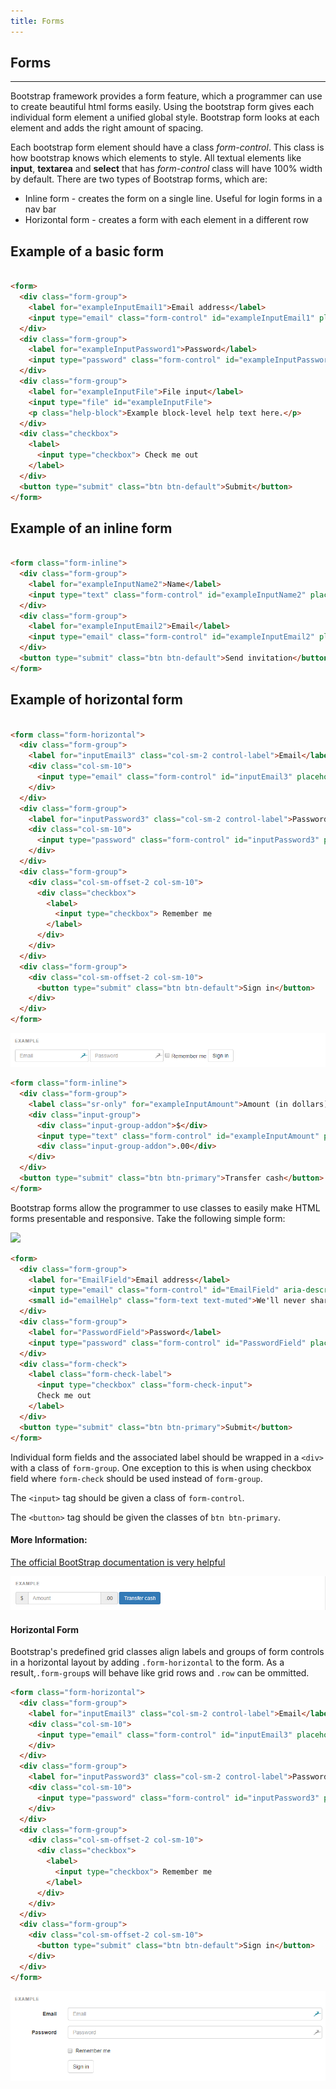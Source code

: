 ```yaml
---
title: Forms
---
```

## Forms
---

Bootstrap framework provides a form feature, which a programmer can use to create beautiful html forms easily. Using the bootstrap form gives each individual form element a unified global style. Bootstrap form looks at each element and adds the right amount of spacing. 

Each bootstrap form element should have a class *form-control*. This class is how bootstrap knows which elements to style. All textual elements like **input**, **textarea** and **select** that has *form-control* class will have 100% width by default. There are two types of Bootstrap forms, which are:

* Inline form - creates the form on a single line. Useful for login forms in a nav bar
* Horizontal form - creates a form with each element in a different row

## Example of a basic form

```html 

<form>
  <div class="form-group">
    <label for="exampleInputEmail1">Email address</label>
    <input type="email" class="form-control" id="exampleInputEmail1" placeholder="Email">
  </div>
  <div class="form-group">
    <label for="exampleInputPassword1">Password</label>
    <input type="password" class="form-control" id="exampleInputPassword1" placeholder="Password">
  </div>
  <div class="form-group">
    <label for="exampleInputFile">File input</label>
    <input type="file" id="exampleInputFile">
    <p class="help-block">Example block-level help text here.</p>
  </div>
  <div class="checkbox">
    <label>
      <input type="checkbox"> Check me out
    </label>
  </div>
  <button type="submit" class="btn btn-default">Submit</button>
</form>

```

## Example of an inline form

```html

<form class="form-inline">
  <div class="form-group">
    <label for="exampleInputName2">Name</label>
    <input type="text" class="form-control" id="exampleInputName2" placeholder="Jane Doe">
  </div>
  <div class="form-group">
    <label for="exampleInputEmail2">Email</label>
    <input type="email" class="form-control" id="exampleInputEmail2" placeholder="jane.doe@example.com">
  </div>
  <button type="submit" class="btn btn-default">Send invitation</button>
</form>

```

## Example of horizontal form

```html

<form class="form-horizontal">
  <div class="form-group">
    <label for="inputEmail3" class="col-sm-2 control-label">Email</label>
    <div class="col-sm-10">
      <input type="email" class="form-control" id="inputEmail3" placeholder="Email">
    </div>
  </div>
  <div class="form-group">
    <label for="inputPassword3" class="col-sm-2 control-label">Password</label>
    <div class="col-sm-10">
      <input type="password" class="form-control" id="inputPassword3" placeholder="Password">
    </div>
  </div>
  <div class="form-group">
    <div class="col-sm-offset-2 col-sm-10">
      <div class="checkbox">
        <label>
          <input type="checkbox"> Remember me
        </label>
      </div>
    </div>
  </div>
  <div class="form-group">
    <div class="col-sm-offset-2 col-sm-10">
      <button type="submit" class="btn btn-default">Sign in</button>
    </div>
  </div>
</form>

```
![Inline Form 2](https://github.com/TroyB12/Pictures/blob/master/Inline%20Form2.PNG)

```html
<form class="form-inline">
  <div class="form-group">
    <label class="sr-only" for="exampleInputAmount">Amount (in dollars)</label>
    <div class="input-group">
      <div class="input-group-addon">$</div>
      <input type="text" class="form-control" id="exampleInputAmount" placeholder="Amount">
      <div class="input-group-addon">.00</div>
    </div>
  </div>
  <button type="submit" class="btn btn-primary">Transfer cash</button>
</form>
```
Bootstrap forms allow the programmer to use classes to easily make HTML forms presentable and responsive.
Take the following simple form:

![](https://siamcomm.com/wp-content/uploads/2017/10/Forms-·-Bootstrap.png)

```html
<form>
  <div class="form-group">
    <label for="EmailField">Email address</label>
    <input type="email" class="form-control" id="EmailField" aria-describedby="emailHelp" placeholder="Enter email">
    <small id="emailHelp" class="form-text text-muted">We'll never share your email with anyone else.</small>
  </div>
  <div class="form-group">
    <label for="PasswordField">Password</label>
    <input type="password" class="form-control" id="PasswordField" placeholder="Password">
  </div>
  <div class="form-check">
    <label class="form-check-label">
      <input type="checkbox" class="form-check-input">
      Check me out
    </label>
  </div>
  <button type="submit" class="btn btn-primary">Submit</button>
</form>
```

Individual form fields and the associated label should be wrapped in a `<div>` with a class of `form-group`. One exception to this is when using checkbox field where `form-check` should be used instead of `form-group`.

The `<input>` tag should be given a class of `form-control`.

The `<button>` tag should be given the classes of `btn btn-primary`. 

#### More Information:
<!-- Please add any articles that might be helpful to read before writing the article -->
[The official BootStrap documentation is very helpful](http://getbootstrap.com/docs/4.0/components/forms/)

![Inline Form 3](https://github.com/TroyB12/Pictures/blob/master/Inline%20Form3.PNG)

#### Horizontal Form
Bootstrap's predefined grid classes align labels and groups of form controls in a horizontal layout by adding `.form-horizontal` to the form. As a result,`.form-group`s will behave like grid rows and `.row` can be ommitted.
```html
<form class="form-horizontal">
  <div class="form-group">
    <label for="inputEmail3" class="col-sm-2 control-label">Email</label>
    <div class="col-sm-10">
      <input type="email" class="form-control" id="inputEmail3" placeholder="Email">
    </div>
  </div>
  <div class="form-group">
    <label for="inputPassword3" class="col-sm-2 control-label">Password</label>
    <div class="col-sm-10">
      <input type="password" class="form-control" id="inputPassword3" placeholder="Password">
    </div>
  </div>
  <div class="form-group">
    <div class="col-sm-offset-2 col-sm-10">
      <div class="checkbox">
        <label>
          <input type="checkbox"> Remember me
        </label>
      </div>
    </div>
  </div>
  <div class="form-group">
    <div class="col-sm-offset-2 col-sm-10">
      <button type="submit" class="btn btn-default">Sign in</button>
    </div>
  </div>
</form>
```
    
![Horizontal Form](https://github.com/TroyB12/Pictures/blob/master/Horizontal%20Form.PNG)
